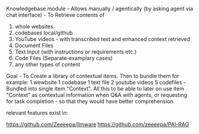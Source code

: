 Knowledgebase module -
Allows manually / agentically (by asking agent via chat interface) - To Retrieve contents of
1. whole websites.
2. codebases local/github
3. YouTube videos - with transcribed text and enhanced context retrieved
4. Document Files 
5. Text Input (with instructions or requirements etc.)
6. Code Files (Separate-examplary cases)
7. any other types of content 


Goal - To Create a library of contextual items. Then to bundle them for example:
1 wewbsite 1 codebase 1 text file 2 youtube videos 5 codefiles - Bundled into single item "Context".  All this to be able to later on use item "Context" as contextual information when Q&A with agents, or requesting for task completion - so that they would have better comprehension. 


relevant features exist in:


https://github.com/Zeeeepa/llmware
https://github.com/zeeeepa/PAI-RAG